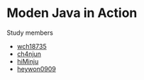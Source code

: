 # Moden Java in Action

Study members

- [wch18735](https://github.com/wch18735)
- [ch4njun](https://github.com/slolee)
- [hiMinju](https://github.com/hiMinju)
- [heywon0909](https://github.com/heywon0909)
